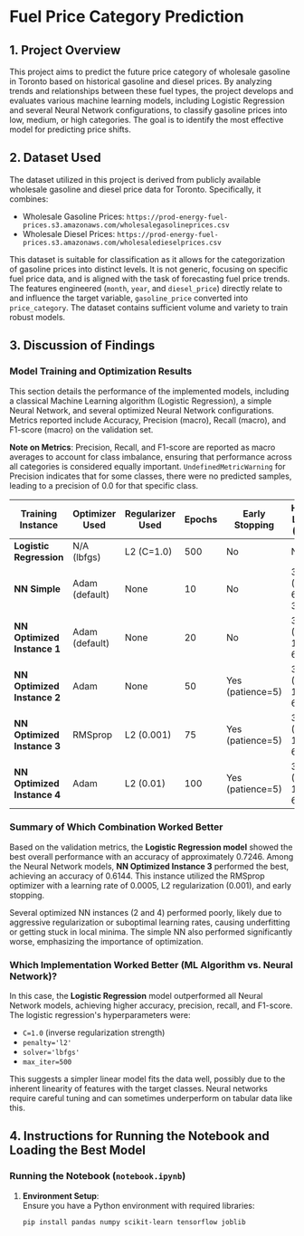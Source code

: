 # Fuel Price Category Prediction

## 1. Project Overview

This project aims to predict the future price category of wholesale gasoline in Toronto based on historical gasoline and diesel prices. By analyzing trends and relationships between these fuel types, the project develops and evaluates various machine learning models, including Logistic Regression and several Neural Network configurations, to classify gasoline prices into low, medium, or high categories. The goal is to identify the most effective model for predicting price shifts.

## 2. Dataset Used

The dataset utilized in this project is derived from publicly available wholesale gasoline and diesel price data for Toronto. Specifically, it combines:
- Wholesale Gasoline Prices: `https://prod-energy-fuel-prices.s3.amazonaws.com/wholesalegasolineprices.csv`
- Wholesale Diesel Prices: `https://prod-energy-fuel-prices.s3.amazonaws.com/wholesaledieselprices.csv`

This dataset is suitable for classification as it allows for the categorization of gasoline prices into distinct levels. It is not generic, focusing on specific fuel price data, and is aligned with the task of forecasting fuel price trends. The features engineered (`month`, `year`, and `diesel_price`) directly relate to and influence the target variable, `gasoline_price` converted into `price_category`. The dataset contains sufficient volume and variety to train robust models.

## 3. Discussion of Findings

### Model Training and Optimization Results

This section details the performance of the implemented models, including a classical Machine Learning algorithm (Logistic Regression), a simple Neural Network, and several optimized Neural Network configurations. Metrics reported include Accuracy, Precision (macro), Recall (macro), and F1-score (macro) on the validation set.

**Note on Metrics**: Precision, Recall, and F1-score are reported as macro averages to account for class imbalance, ensuring that performance across all categories is considered equally important. `UndefinedMetricWarning` for Precision indicates that for some classes, there were no predicted samples, leading to a precision of 0.0 for that specific class.

| Training Instance           | Optimizer Used   | Regularizer Used | Epochs | Early Stopping | Hidden Layers (units) | Learning Rate | Accuracy | F1-score | Recall  | Precision |
|----------------------------|------------------|-----------------|--------|----------------|----------------------|---------------|----------|----------|---------|-----------|
| **Logistic Regression**     | N/A (lbfgs)      | L2 (C=1.0)      | 500    | No             | N/A                  | N/A           | 0.7246   | 0.7231   | 0.7225  | 0.7239    |
| **NN Simple**               | Adam (default)   | None            | 10     | No             | 3 (128, 64, 32)      | Default       | 0.4407   | 0.3441   | 0.4417  | 0.4571    |
| **NN Optimized Instance 1** | Adam (default)   | None            | 20     | No             | 3 (256, 128, 64)     | Default       | 0.6398   | 0.5148   | 0.6371  | 0.4357    |
| **NN Optimized Instance 2** | Adam             | None            | 50     | Yes (patience=5) | 3 (256, 128, 64)   | 0.001         | 0.3305   | 0.1656   | 0.3333  | 0.1102    |
| **NN Optimized Instance 3** | RMSprop          | L2 (0.001)      | 75     | Yes (patience=5) | 3 (256, 128, 64)   | 0.0005        | 0.6144   | 0.5854   | 0.6113  | 0.6509    |
| **NN Optimized Instance 4** | Adam             | L2 (0.01)       | 100    | Yes (patience=5) | 3 (256, 128, 64)   | 0.0001        | 0.3305   | 0.1656   | 0.3333  | 0.1102    |

### Summary of Which Combination Worked Better

Based on the validation metrics, the **Logistic Regression model** showed the best overall performance with an accuracy of approximately 0.7246. Among the Neural Network models, **NN Optimized Instance 3** performed the best, achieving an accuracy of 0.6144. This instance utilized the RMSprop optimizer with a learning rate of 0.0005, L2 regularization (0.001), and early stopping.

Several optimized NN instances (2 and 4) performed poorly, likely due to aggressive regularization or suboptimal learning rates, causing underfitting or getting stuck in local minima. The simple NN also performed significantly worse, emphasizing the importance of optimization.

### Which Implementation Worked Better (ML Algorithm vs. Neural Network)?

In this case, the **Logistic Regression** model outperformed all Neural Network models, achieving higher accuracy, precision, recall, and F1-score. The logistic regression's hyperparameters were:

- `C=1.0` (inverse regularization strength)
- `penalty='l2'`
- `solver='lbfgs'`
- `max_iter=500`

This suggests a simpler linear model fits the data well, possibly due to the inherent linearity of features with the target classes. Neural networks require careful tuning and can sometimes underperform on tabular data like this.

## 4. Instructions for Running the Notebook and Loading the Best Model

### Running the Notebook (`notebook.ipynb`)

1. **Environment Setup**:  
   Ensure you have a Python environment with required libraries:
   ```bash
   pip install pandas numpy scikit-learn tensorflow joblib
